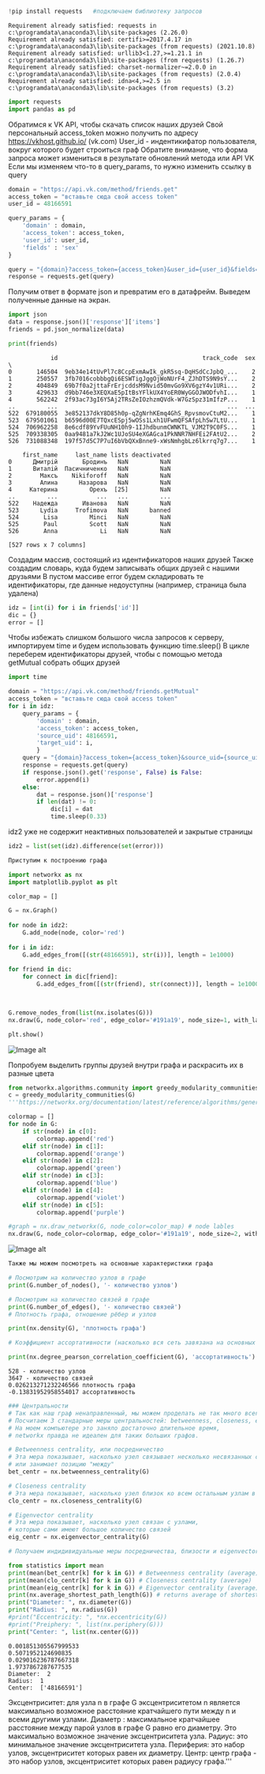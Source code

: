 ```python
!pip install requests   #подключаем библиотеку запросов
```

    Requirement already satisfied: requests in c:\programdata\anaconda3\lib\site-packages (2.26.0)
    Requirement already satisfied: certifi>=2017.4.17 in c:\programdata\anaconda3\lib\site-packages (from requests) (2021.10.8)
    Requirement already satisfied: urllib3<1.27,>=1.21.1 in c:\programdata\anaconda3\lib\site-packages (from requests) (1.26.7)
    Requirement already satisfied: charset-normalizer~=2.0.0 in c:\programdata\anaconda3\lib\site-packages (from requests) (2.0.4)
    Requirement already satisfied: idna<4,>=2.5 in c:\programdata\anaconda3\lib\site-packages (from requests) (3.2)
    


```python
import requests
import pandas as pd
```
Обратимся к VK API, чтобы скачать список наших друзей
Свой персональный access_token можно получить по адресу https://vkhost.github.io/ (vk.com)
User_id - индентикифатор пользователя, вокруг которого будет строиться граф 
Обратите внимание, что форма запроса может измениться в результате обновлений метода или API VK
Если мы изменяем что-то в query_params, то нужно изменить ссылку в query

```python
domain = "https://api.vk.com/method/friends.get"
access_token = "вставьте сюда свой access token"
user_id = 48166591

query_params = {
    'domain' : domain,
    'access_token': access_token,
    'user_id': user_id,
    'fields' : 'sex'
}

query = "{domain}?access_token={access_token}&user_id={user_id}&fields={fields}&v=5.81".format(**query_params)
response = requests.get(query)
```
Получим ответ в формате json и превратим его в датафрейм. Выведем полученные данные на экран.

```python
import json
data = response.json()['response']['items']
friends = pd.json_normalize(data)
```


```python
print(friends)
```

                id                                         track_code  sex  \
    0       146504  9eb34e14tUvPl7c8CcpExmAwIk_gkR5sq-DqHSdCcJpbQ_...    2   
    1       250557  3fb7016cobbbgQi6ESWTigJggOjWoNUrF4_ZJhDTS9N9sY...    2   
    2       404849  69b7f0a2jttaFrErjcddsM9Nvid50mvGo9XV6gzY4v1URi...    2   
    3       429633  d9bb746e3XEQXaE5pItBsYFlkUX4YoER0WyGGOJWODfvhI...    1   
    4       562242  2f93ac73gI6Y5Aj2TRsZeIOzhzmQVdk-W7GzSpz31mIfzP...    1   
    ..         ...                                                ...  ...   
    522  679180055  3e852137dkY8D85h0p-qZgNrhKEmq4GhS_RpvsmovCtuM2...    1   
    523  679501061  b6596d00E7TQxcESpj5wOSs1Lxh1UFwmQFSAfpLhSw7LtU...    1   
    524  706962258  8e6cdf89YvFUuNH10h9-1IJhdbunmCWNKTL_VJM2T9C0FS...    1   
    525  709338305  0aa9481a7kJ2Wc1UJoSU4eXGAGca1PkNNR7NHFEi2FAtU2...    2   
    526  731088348  197f57d5C7P7uI6bVbQXxBnne9-xWsNmhgbLz6lkrrq7g7...    1   
    
        first_name     last_name lists deactivated  
    0      Дмитрiй       Бродинъ   NaN         NaN  
    1      Виталiй  Пасичниченко   NaN         NaN  
    2        Максъ    Nikiforoff   NaN         NaN  
    3        Алина      Назарова   NaN         NaN  
    4     Катерина         Орехъ  [25]         NaN  
    ..         ...           ...   ...         ...  
    522    Надежда       Иванова   NaN         NaN  
    523      Lydia     Trofimova   NaN      banned  
    524       Lisa         Minci   NaN         NaN  
    525       Paul         Scott   NaN         NaN  
    526       Anna            Li   NaN         NaN  
    
    [527 rows x 7 columns]
    
Создадим массив, состоящий из идентификаторов наших друзей
Также создадим словарь, куда будем записывать общих друзей с нашими друзьями
В пустом массиве error будем складировать те идентификаторы, где данные недоуступны (например, страница была удалена)

```python
idz = [int(i) for i in friends['id']]
dic = {}
error = []
```
Чтобы избежать слишком большого числа запросов к серверу, импортируем time и будем использовать функцию time.sleep()
В цикле переберем идентификаторы друзей, чтобы с помощью метода getMutual собрать общих друзей

```python
import time
```


```python
domain = "https://api.vk.com/method/friends.getMutual"
access_token = "вставьте сюда свой access token"
for i in idz:
    query_params = {
        'domain' : domain,
        'access_token': access_token,
        'source_uid': 48166591,
        'target_uid': i,
        }
    query = "{domain}?access_token={access_token}&source_uid={source_uid}&target_uid={target_uid}&v=5.81".format(**query_params)
    response = requests.get(query)
    if response.json().get('response', False) is False:
        error.append(i)
    else:
        dat = response.json()['response']
        if len(dat) != 0:
            dic[i] = dat
            time.sleep(0.33)
```
idz2 уже не содержит неактивных пользователей и закрытые страницы

```python
idz2 = list(set(idz).difference(set(error)))
```


```python
Приступим к построению графа
```


```python
import networkx as nx
import matplotlib.pyplot as plt

color_map = []

G = nx.Graph()
  
for node in idz2:
    G.add_node(node, color='red')
    
for i in idz:
    G.add_edges_from([(str(48166591), str(i))], length = 1e1000)
    
for friend in dic:
    for connect in dic[friend]:
        G.add_edges_from([(str(friend), str(connect))], length = 1e1000)

        

G.remove_nodes_from(list(nx.isolates(G)))
nx.draw(G, node_color='red', edge_color='#191a19', node_size=1, with_labels=False, font_color='blue', cmap=True)

plt.show()
```

![Image alt](https://i.ibb.co/GsRJdk6/output-15-0.png)   
    

Попробуем выделить группы друзей внутри графа и раскрасить их в разные цвета

```python
from networkx.algorithms.community import greedy_modularity_communities
c = greedy_modularity_communities(G)
'''https://networkx.org/documentation/latest/reference/algorithms/generated/networkx.algorithms.community.modularity_max.greedy_modularity_communities.html#networkx.algorithms.community.modularity_max.greedy_modularity_communities'''
```


```python
colormap = []
for node in G:
    if str(node) in c[0]:
        colormap.append('red')
    elif str(node) in c[1]:
        colormap.append('orange')
    elif str(node) in c[2]:
        colormap.append('green')
    elif str(node) in c[3]:
        colormap.append('blue')
    elif str(node) in c[4]:
        colormap.append('violet')
    elif str(node) in c[5]:
        colormap.append('purple')
```


```python
#graph = nx.draw_networkx(G, node_color=color_map) # node lables
nx.draw(G, node_color=colormap, edge_color='#191a19', node_size=2, with_labels=False, font_color='blue', cmap=True)
```


![Image alt](https://i.ibb.co/QNxsGRX/output-19-0.png)
    



```python
Также мы можем посмотреть на основные характеристики графа
```


```python
# Посмотрим на количество узлов в графе
print(G.number_of_nodes(), '- количество узлов')

# Посмотрим на количество связей в графе
print(G.number_of_edges(), '- количество связей')
# Плотность графа, отношение рёбер и узлов

print(nx.density(G), 'плотность графа')

# Коэффициент ассортативности (насколько вся сеть завязана на основных "хабах"):

print(nx.degree_pearson_correlation_coefficient(G), 'ассортативность')
```

    528 - количество узлов
    3647 - количество связей
    0.026213271232246566 плотность графа
    -0.13831952958554017 ассортативность
    


```python
### Центральности
# Так как наш граф ненаправленный, мы можем проделать не так много всего.
# Посчитаем 3 стандарные меры центральностей: betweenness, closeness, eigenvector
# На моем компьютере это заняло достаточно длительное время,
# networkx правда не идеален для таких больших графов.

# Betweenness centrality, или посредничество
# Эта мера показывает, насколько узел связывает несколько несвязанных сообществ,
# или занимает позицию "между"
bet_centr = nx.betweenness_centrality(G)

# Closeness centrality
# Эта мера показывает, насколько узел близок ко всем остальным узлам в сети
clo_centr = nx.closeness_centrality(G)

# Eigenvector centrality
# Эта мера показывает, насколько узел связан с узлами,
# которые сами имеют большое количество связей
eig_centr = nx.eigenvector_centrality(G)

# Получаем индидивидуальные меры посредничества, близости и eigenvector для каждого узла

```


```python
from statistics import mean
print(mean(bet_centr[k] for k in G)) # Betweenness centrality (average)
print(mean(clo_centr[k] for k in G)) # Closeness centrality (average)
print(mean(eig_centr[k] for k in G)) # Eigenvector centrality (average)
print(nx.average_shortest_path_length(G)) # returns average of shortest paths between all possible pairs of nodes
print("Diameter: ", nx.diameter(G))
print("Radius: ", nx.radius(G))
#print("Eccentricity: ", *nx.eccentricity(G))
#print("Preiphery: ", list(nx.periphery(G)))
print("Center: ", list(nx.center(G)))
```

    0.001851305567999533
    0.5071952124690835
    0.029016236787667318
    1.9737867287677535
    Diameter:  2
    Radius:  1
    Center:  ['48166591']
    
Эксцентриситет: для узла n в графе G эксцентриситетом n является максимально возможное расстояние кратчайшего пути между n и всеми другими узлами.
Диаметр : максимальное кратчайшее расстояние между парой узлов в графе G равно его диаметру. Это максимально возможное значение эксцентриситета узла.
Радиус: это минимальное значение эксцентриситета узла.
Периферия: это набор узлов, эксцентриситет которых равен их диаметру.
Центр: центр графа - это набор узлов, эксцентриситет которых равен радиусу графа.'''
